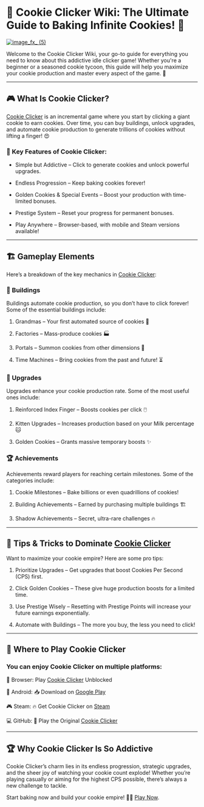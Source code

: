 # 📖 Cookie Clicker Wiki: The Ultimate Guide to Baking Infinite Cookies! 🍪

[![image_fx_ (5)](https://github.com/user-attachments/assets/3d4aa5ae-9f53-4b3a-80ed-b0a8f7fca99e)](https://cookieclicker.ee/)

Welcome to the Cookie Clicker Wiki, your go-to guide for everything you need to know about this addictive idle clicker game! Whether you're a beginner or a seasoned cookie tycoon, this guide will help you maximize your cookie production and master every aspect of the game. 🚀

---
## 🎮 What Is Cookie Clicker?

[Cookie Clicker](https://cookieclicker.ee/) is an incremental game where you start by clicking a giant cookie to earn cookies. Over time, you can buy buildings, unlock upgrades, and automate cookie production to generate trillions of cookies without lifting a finger! 😍

### 🍪 Key Features of Cookie Clicker:

- Simple but Addictive – Click to generate cookies and unlock powerful upgrades.

- Endless Progression – Keep baking cookies forever!

- Golden Cookies & Special Events – Boost your production with time-limited bonuses.

- Prestige System – Reset your progress for permanent bonuses.

- Play Anywhere – Browser-based, with mobile and Steam versions available!

---
## 🏗️ Gameplay Elements

Here’s a breakdown of the key mechanics in [Cookie Clicker](https://cookieclickernew.github.io):

### 🏢 Buildings

Buildings automate cookie production, so you don’t have to click forever! Some of the essential buildings include:

1. Grandmas – Your first automated source of cookies 👵

2. Factories – Mass-produce cookies 🏭

3. Portals – Summon cookies from other dimensions 🔮

4. Time Machines – Bring cookies from the past and future! ⏳

### 🎁 Upgrades

Upgrades enhance your cookie production rate. Some of the most useful ones include:

1. Reinforced Index Finger – Boosts cookies per click 🖱️

2. Kitten Upgrades – Increases production based on your Milk percentage 🐱

3. Golden Cookies – Grants massive temporary boosts ✨

### 🏆 Achievements

Achievements reward players for reaching certain milestones. Some of the categories include:

1. Cookie Milestones – Bake billions or even quadrillions of cookies!

2. Building Achievements – Earned by purchasing multiple buildings 🏗

3. Shadow Achievements – Secret, ultra-rare challenges 🔥

---
## 🎯 Tips & Tricks to Dominate [Cookie Clicker](https://cookieclicker.app)

Want to maximize your cookie empire? Here are some pro tips:

1. Prioritize Upgrades – Get upgrades that boost Cookies Per Second (CPS) first.

2. Click Golden Cookies – These give huge production boosts for a limited time.

3. Use Prestige Wisely – Resetting with Prestige Points will increase your future earnings exponentially.

4. Automate with Buildings – The more you buy, the less you need to click!

---
## 📱 Where to Play Cookie Clicker

### You can enjoy Cookie Clicker on multiple platforms:

🍪 Browser: Play [Cookie Clicker](https://cookieclicker.ee/) Unblocked

📱 Android: 📥 Download on [Google Play](https://play.google.com/store/apps/details?id=org.dashnet.cookieclicker&hl=en)

🎮 Steam: 🔥 Get Cookie Clicker on [Steam](https://store.steampowered.com/app/1454400/Cookie_Clicker/)

💻 GitHub: 🔗 Play the Original [Cookie Clicker](https://github.com/retro-bowl-3kh0)

---
## 🏆 Why Cookie Clicker Is So Addictive

Cookie Clicker’s charm lies in its endless progression, strategic upgrades, and the sheer joy of watching your cookie count explode! Whether you’re playing casually or aiming for the highest CPS possible, there’s always a new challenge to tackle.

Start baking now and build your cookie empire! 🍪🔥 [Play Now](https://cookieclicker.ee/).

